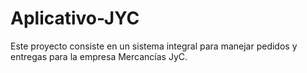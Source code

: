 # Aplicativo-JYC
Este proyecto consiste en un sistema integral para manejar pedidos y entregas para la empresa Mercancías JyC.
